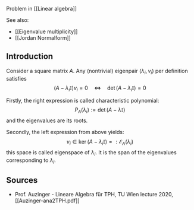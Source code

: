 
Problem in [[Linear algebra]]

See also: 
- [[Eigenvalue multiplicity]]
- [[Jordan Normalform]]



## Introduction
Consider a square matrix $A$.
Any (nontrivial) eigenpair $(\lambda_i,v_i)$ per definition satisfies
$$(A-\lambda_i\mathbb{I})v_i=0 \quad \iff \quad \operatorname{det}(A-\lambda_i\mathbb{I})=0$$

Firstly, the right expression is called characteristic polynomial:
$$P_A(\lambda_i):=\operatorname{det}(A-\lambda \mathbb{I})$$
and the eigenvalues are its roots.

Secondly, the left expression from above yields:
$$v_i\in \operatorname{ker}(A-\lambda_i\mathbb{I})=:\mathcal{E}_A(\lambda_i)$$
this space is called eigenspace of $\lambda_i$. It is the span of the eigenvalues corresponding to $λ_i$.



## Sources
- Prof. Auzinger - Lineare Algebra für TPH, TU Wien lecture 2020, [[Auzinger-ana2TPH.pdf]]